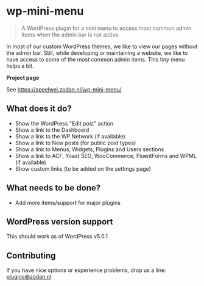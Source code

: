 # wp-mini-menu
> A WordPress plugin for a mini menu to access most common admin items when the admin bar is not active.

In most of our custom WordPress themes, we like to view our pages without the admin bar. Still, while developing or maintaining a website, we like to have access to some of the most common admin items. This tiny menu helps a bit.


**Project page**

See https://speelwei.zodan.nl/wp-mini-menu/


## What does it do?

* Show the WordPress "Edit post" action
* Show a link to the Dashboard
* Show a link to the WP Network (if available)
* Show a link to New posts (for public post types)
* Show a link to Menus, Widgets, Plugins and Users sections
* Show a link to ACF, Yoast SEO, WooCommerce, FluentForms and WPML (if available)
* Show custom links (to be added on the settings page)


## What needs to be done?

* Add more items/support for major plugins


## WordPress version support

This should work as of WordPress v5.0.1


## Contributing

If you have nice options or experience problems, drop us a line: plugins@zodan.nl
